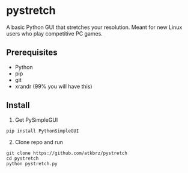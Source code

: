 # pystretch
A basic Python GUI that stretches your resolution. Meant for new Linux users who play competitive PC games.

## Prerequisites
* Python
* pip
* git
* xrandr (99% you will have this)

## Install
1. Get PySimpleGUI
```
pip install PythonSimpleGUI
```
2. Clone repo and run
```
git clone https://github.com/atkbrz/pystretch
cd pystretch
python pystretch.py
```
